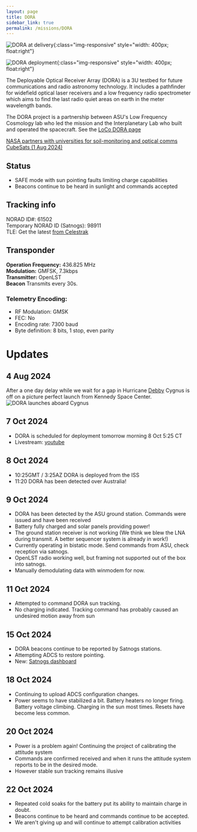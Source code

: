 ```yaml
---
layout: page
title: DORA
sidebar_link: true
permalink: /missions/DORA
---
```

![DORA at delivery](/_images/DORA_team.jpg "DORA and build team before final delivery stow"){:class="img-responsive"
style="width: 400px; float:right"}

![DORA deployment](/_images/DORA_deploy_1.jpg "DORA deployed from ISS on 7 Oct 2024"){:class="img-responsive"
style="width: 400px; float:right"}

The Deployable Optical Receiver Array (DORA) is a 3U testbed for future communications and radio astronomy technology. It includes a pathfinder for widefield
optical laser receivers  and a low frequency radio spectrometer which aims
to find the last radio quiet areas on earth in the meter wavelength bands.

The DORA project is a partnership between ASU's Low Frequency Cosmology lab who led the mission and the Interplanetary
Lab who built and operated the spacecraft. See the [LoCo DORA page](https://loco.lab.asu.edu/research/dora/)

[NASA partners with universities for soil-monitoring and optical comms CubeSats (1 Aug 2024)](https://www.spacedaily.com/reports/NASA_partners_with_universities_to_deploy_soil_monitoring_and_optical_communication_CubeSats_999.html)
## Status
* SAFE mode with sun pointing faults limiting charge capabilities
* Beacons continue to be heard in sunlight and commands accepted


## Tracking info
NORAD ID#: 61502<br>
Temporary NORAD ID (Satnogs): 98911<br>
TLE: Get the latest [from Celestrak](https://celestrak.org/NORAD/elements/gp.php?NAME=DORA&FORMAT=TLE)

## Transponder
**Operation Frequency:** 436.825 MHz <br>
**Modulation:** GMFSK, 7.3kbps <br> 
**Transmitter:** OpenLST <br>
**Beacon** Transmits every 30s.
### Telemetry Encoding: 
 * RF Modulation: GMSK
 * FEC: No
 * Encoding rate: 7300 baud 
 * Byte definition: 8 bits, 1 stop, even parity

# Updates

## 4 Aug 2024
After a one day delay while we wait for a gap in Hurricane [Debby](https://en.wikipedia.org/wiki/Hurricane_Debby_(2024))
Cygnus is off on a picture perfect launch from Kennedy Space Center.
![DORA launches aboard Cygnus](/_images/DORA_launch.jpg "ASU student Sid Vaidy watches DORA launch aboard Cygnus from
Kennedy Space Center on 4 August 2024")

## 7 Oct 2024
 * DORA is scheduled for deployment tomorrow morning 8 Oct 5:25 CT 
 * Livestream: [youtube](https://www.youtube.com/live/lLrm92hD-fQ?si=UQUmNzh_Efo9_Yx4)


## 8 Oct 2024
 * 10:25GMT / 3:25AZ DORA is deployed from the ISS
 * 11:20  DORA has been detected over Australia!

## 9 Oct 2024
 * DORA has been detected by the ASU ground station. Commands were issued and have been received
 * Battery fully charged and solar panels providing power!
 * The ground station receiver is not working (We think we blew the LNA during transmit. A better sequencer system is already in work!)
 * Currently operating in bistatic mode. Send commands from ASU, check reception via satnogs.
 * OpenLST radio working well, but framing not supported out of the box into satnogs.
 * Manually demodulating data with winmodem for now.

## 11 Oct 2024
 * Attempted to command DORA sun tracking. 
 * No charging indicated. Tracking command has probably caused an undesired motion away from sun

## 15 Oct 2024
 * DORA beacons continue to be reported by Satnogs stations. 
 * Attempting ADCS to restore pointing. 
 * New: [Satnogs dashboard](https://dashboard.satnogs.org/d/kegOGdiNk/dora?orgId=1)

## 18 Oct 2024
 * Continuing to upload ADCS configuration changes. 
 * Power seems to have stabilized a bit. Battery heaters no longer firing. Battery voltage climbing. Charging in the sun most times. Resets have become less common.

## 20 Oct 2024
 * Power is a problem again!  Continuing the project of calibrating the attitude system
 * Commands are confirmed received and when it runs the attitude system reports to be in the desired mode. 
 * However stable sun tracking remains illusive

## 22 Oct 2024
 * Repeated cold soaks for the battery put its ability to maintain charge in doubt.
 * Beacons continue to be heard and commands continue to be accepted.
 * We aren't giving up and will continue to attempt calibration activities

